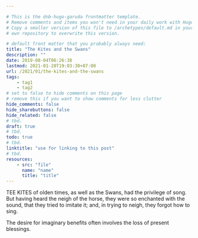 ```yaml
---

# This is the dnb-hugo-garuda frontmatter template. 
# Remove comments and items you won't need in your daily work with Hugo.
# Copy a smaller version of this file to /archetypes/default.md in your
# own repository to overwrite this version.

# default front matter that you probably always need:
title: "The Kites and the Swans"
description: ""
date: 2019-08-04T06:26:38
lastmod: 2021-01-20T19:03:30+07:00
url: /2021/01/the-kites-and-the-swans
tags:
    - tag1
    - tag2
# set to false to hide comments on this page
# remove this if you want to show comments for less clutter
hide_comments: false
hide_sharebuttons: false
hide_related: false
# tbd.
draft: true
# tbd.
todo: true
# tbd.
linktitle: "use for linking to this post"
# tbd.
resources:
    - src: "file"
      name: "name"
      title: "title"
---
```

TEE KITES of olden times, as well as the Swans, had the privilege of song. But having heard the neigh of the horse, they were so enchanted with the sound, that they tried to imitate it; and, in trying to neigh, they forgot how to sing.

The desire for imaginary benefits often involves the loss of present blessings.
